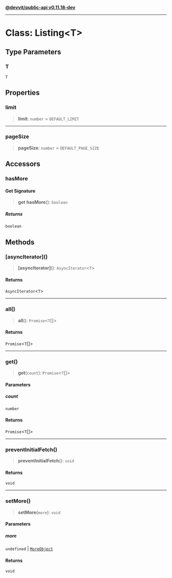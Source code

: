 [**@devvit/public-api v0.11.18-dev**](../../README.md)

---

# Class: Listing\<T\>

## Type Parameters

### T

`T`

## Properties

<a id="limit"></a>

### limit

> **limit**: `number` = `DEFAULT_LIMIT`

---

<a id="pagesize"></a>

### pageSize

> **pageSize**: `number` = `DEFAULT_PAGE_SIZE`

## Accessors

<a id="hasmore"></a>

### hasMore

#### Get Signature

> **get** **hasMore**(): `boolean`

##### Returns

`boolean`

## Methods

<a id="asynciterator"></a>

### \[asyncIterator\]()

> **\[asyncIterator\]**(): `AsyncIterator`\<`T`\>

#### Returns

`AsyncIterator`\<`T`\>

---

<a id="all"></a>

### all()

> **all**(): `Promise`\<`T`[]\>

#### Returns

`Promise`\<`T`[]\>

---

<a id="get"></a>

### get()

> **get**(`count`): `Promise`\<`T`[]\>

#### Parameters

##### count

`number`

#### Returns

`Promise`\<`T`[]\>

---

<a id="preventinitialfetch"></a>

### preventInitialFetch()

> **preventInitialFetch**(): `void`

#### Returns

`void`

---

<a id="setmore"></a>

### setMore()

> **setMore**(`more`): `void`

#### Parameters

##### more

`undefined` | [`MoreObject`](../type-aliases/MoreObject.md)

#### Returns

`void`
